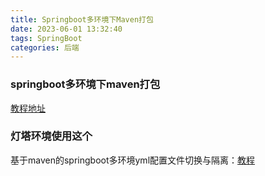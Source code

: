 ```yaml
---
title: Springboot多环境下Maven打包
date: 2023-06-01 13:32:40
tags: SpringBoot
categories: 后端
---
```

### springboot多环境下maven打包

[教程地址](https://www.cnblogs.com/fnlingnzb-learner/p/11042562.html)

### 灯塔环境使用这个

基于maven的springboot多环境yml配置文件切换与隔离：[教程](https://blog.csdn.net/bbcckkl/article/details/89882074)
